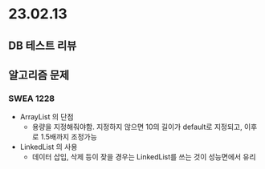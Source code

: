 # 23.02.13

## DB 테스트 리뷰

## 알고리즘 문제
### SWEA 1228
- ArrayList 의 단점
  - 용량을 지정해줘야함. 지정하지 않으면 10의 길이가 default로 지정되고, 이후로 1.5배까지 조정가능
- LinkedList 의 사용
  - 데이터 삽입, 삭제 등이 잦을 경우는 LinkedList를 쓰는 것이 성능면에서 유리